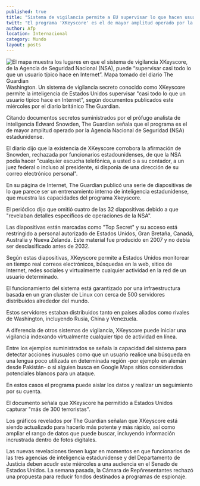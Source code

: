 ```yaml
---
published: true
title: "Sistema de vigilancia permite a EU supervisar lo que hacen usuarios en Internet: 'The Guardian'"
twitt: "El programa 'XKeyscore' es el de mayor amplitud operado por la Agencia de Seguridad, reportó."
author: Afp
location: Internacional
category: Mundo
layout: posts
---
```


![El mapa muestra los lugares en que el sistema de vigilancia XKeyscore, de la Agencia de Seguridad Nacional (NSA), puede “supervisar casi todo lo que un usuario típico hace en Internet”. Mapa tomado del diario The Guardian](http://i.imgur.com/4o1hL30m.jpg)Washington. Un sistema de vigilancia secreto conocido como XKeyscore permite la inteligencia de Estados Unidos supervisar "casi todo lo que un usuario típico hace en Internet", según documentos publicados este miércoles por el diario británico The Guardian.

Citando documentos secretos suministrados por el prófugo analista de inteligencia Edward Snowden, The Guardian señala que el programa es el de mayor amplitud operado por la Agencia Nacional de Seguridad (NSA) estadunidense.

El diario dijo que la existencia de XKeyscore corrobora la afirmación de Snowden, rechazada por funcionarios estadounidenses, de que la NSA podía hacer "cualquier escucha telefónica, a usted o a su contador, a un juez federal o incluso al presidente, si disponìa de una dirección de su correo electrónico personal".

En su página de Internet, The Guardian publicó una serie de diapositivas de lo que parece ser un entrenamiento interno de inteligencia estadunidense, que muestra las capacidades del programa Xkeyscore.

El periódico dijo que omitió cuatro de las 32 diapositivas debido a que "revelaban detalles específicos de operaciones de la NSA".

Las diapositivas están marcadas como "Top Secret" y su acceso está restringido a personal autorizado de Estados Unidos, Gran Bretaña, Canadá, Australia y Nueva Zelanda. Este material fue producido en 2007 y no debía ser desclasificado antes de 2032.

Según estas diapositivas, XKeyscore permite a Estados Unidos monitorear en tiempo real correos electrónicos, búsquedas en la web, sitios de Internet, redes sociales y virtualmente cualquier actividad en la red de un usuario determinado.

El funcionamiento del sistema está garantizado por una infraestructura basada en un gran cluster de Linux con cerca de 500 servidores distribuidos alrededor del mundo.

Estos servidores estaban distribuidos tanto en países aliados como rivales de Washington, incluyendo Rusia, China y Venezuela.

A diferencia de otros sistemas de vigilancia, XKeyscore puede iniciar una vigilancia indexando virtualmente cualquier tipo de actividad en línea.

Entre los ejemplos suministrados se señala la capacidad del sistema para detectar acciones inusuales como que un usuario realice una búsqueda en una lengua poco utilizada en determinada región -por ejemplo en alemán desde Pakistán- o si alguien busca en Google Maps sitios considerados potenciales blancos para un ataque.

En estos casos el programa puede aislar los datos y realizar un seguimiento por su cuenta.

El documento señala que XKeyscore ha permitido a Estados Unidos capturar "más de 300 terroristas".

Los gráficos revelados por The Guardian señalan que XKeyscore está siendo actualizado para hacerlo más potente y más rápido, así como ampliar el rango de datos que puede buscar, incluyendo información incrustrada dentro de fotos digitales.

Las nuevas revelaciones tienen lugar en momentos en que funcionarios de las tres agencias de inteligencia estadunidense y del Departamento de Justicia deben acudir este miércoles a una audiencia en el Senado de Estados Unidos. La semana pasada, la Cámara de Repñresentantes rechazó una propuesta para reducir fondos destinados a programas de espionaje.

